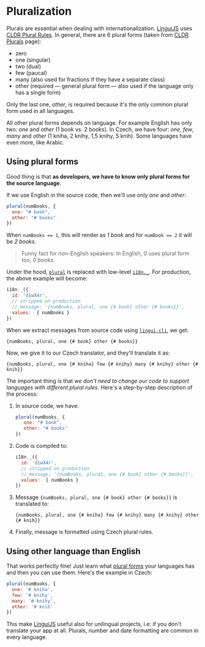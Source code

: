 # Pluralization

Plurals are essential when dealing with internationalization. [LinguiJS](https://github.com/lingui/js-lingui) uses [CLDR Plural Rules](https://unicode-org.github.io/cldr-staging/charts/latest/supplemental/language_plural_rules.html).
In general, there are 6 plural forms (taken from [CLDR Plurals](https://cldr.unicode.org/index/cldr-spec/plural-rules) page):

-   zero
-   one (singular)
-   two (dual)
-   few (paucal)
-   many (also used for fractions if they have a separate class)
-   other (required — general plural form — also used if the language
    only has a single form)

Only the last one, *other*, is required because it's the only common plural form used in all languages.

All other plural forms depends on language. For example English has only two: *one* and *other* (1 book vs. 2 books). In Czech, we have four: *one*, *few*, *many* and *other* (1 kniha, 2 knihy, 1,5 knihy, 5 knih). Some languages have even more, like Arabic.

## Using plural forms

Good thing is that **as developers, we have to know only plural forms for the source language**.

If we use English in the source code, then we'll use only *one* and *other*:

```js
plural(numBooks, {
  one: "# book",
  other: "# books"
})
```

When `numBooks == 1`, this will render as *1 book* and for `numBook == 2` it will be *2 books*.

> Funny fact for non-English speakers: In English, 0 uses plural form too, *0 books*.

Under the hood, [`plural`](/docs/ref/macro.md#plural) is replaced with low-level [`i18n._`](/docs/ref/core.md#i18n._). For production, the above example will become:

```js
i18n._({
  id: 'd1wX4r',
  // stripped on production
  // message: '{numBooks, plural, one {# book} other {# books}}',
  values:  { numBooks }
})
```

When we extract messages from source code using [`lingui-cli`](/docs/tutorials/cli.md), we get:

```icu-message-format
{numBooks, plural, one {# book} other {# books}}
```

Now, we give it to our Czech translator, and they'll translate it as:

```icu-message-format
{numBooks, plural, one {# kniha} few {# knihy} many {# knihy} other {# knih}}
```

The important thing is that *we don't need to change our code to support languages with different plural rules*. Here's a step-by-step description of the process:

1.  In source code, we have:

    ```js
    plural(numBooks, {
       one: "# book",
       other: "# books"
    })
    ```

2.  Code is compiled to:

    ```js
    i18n._({
      id: 'd1wX4r',
      // stripped on production
      // message: '{numBooks, plural, one {# book} other {# books}}',
      values:  { numBooks }
    })
    ```

3.  Message `{numBooks, plural, one {# book} other {# books}}` is translated to:

    ```icu-message-format
    {numBooks, plural, one {# kniha} few {# knihy} many {# knihy} other {# knih}}
    ```

4.  Finally, message is formatted using Czech plural rules.

## Using other language than English

That works perfectly fine! Just learn what [plural forms](http://www.unicode.org/cldr/charts/latest/supplemental/language_plural_rules.html) your languages has and then you can use them. Here's the example in Czech:

```js
plural(numBooks, {
  one: '# kniha',
  few: '# knihy',
  many: '# knihy',
  other: '# knih'
})
```

This make [LinguiJS](https://github.com/lingui/js-lingui) useful also for unilingual projects, i.e: if you don't translate your app at all. Plurals, number and date formatting are common in every language.
